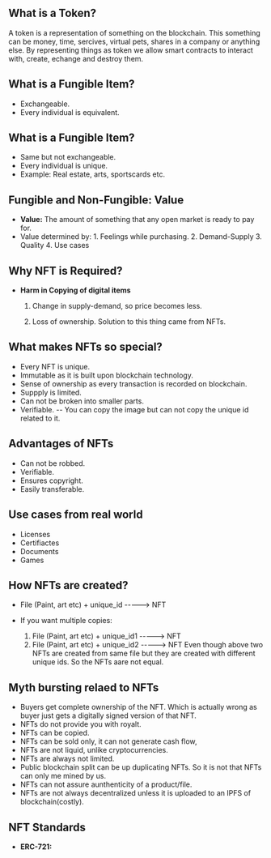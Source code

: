 ## What is a Token?
A token is a representation of something on the blockchain. This something can be money, time, sercives, virtual pets, shares in a company or anything else. By representing things as token we allow smart contracts to interact with, create, echange and destroy them.


## What is a Fungible Item?
- Exchangeable.
- Every individual is equivalent.

## What is a Fungible Item?
- Same but not exchangeable.
- Every individual is unique.
- Example: Real estate, arts, sportscards etc.

## Fungible and Non-Fungible: Value
- **Value:** The amount of something that any open market is ready to pay for.
- Value determined by: 1. Feelings while purchasing.
    2. Demand-Supply
    3. Quality
    4. Use cases


## Why NFT is Required?
- **Harm in Copying of digital items**
    
    1. Change in supply-demand, so price becomes less.
    
    2. Loss of ownership.
  Solution to this thing came from NFTs.

## What makes NFTs so special?
- Every NFT is unique.
- Immutable as it is built upon blockchain technology.
- Sense of ownership as every transaction is recorded on blockchain.
- Suppply is limited.
- Can not be broken into smaller parts.
- Verifiable.
-- You can copy the image but can not copy the unique id related to it.

## Advantages of NFTs
- Can not be robbed.
- Verifiable.
- Ensures copyright.
- Easily transferable.

## Use cases from real world
- Licenses
- Certifiactes
- Documents
- Games

## How NFTs are created?
- File (Paint, art etc) + unique_id -----> NFT
- If you want multiple copies:
        
    1. File (Paint, art etc) + unique_id1 -----> NFT
    2. File (Paint, art etc) + unique_id2 -----> NFT
Even though above two NFTs are created from same file but they are created with different unique ids. So the NFTs aare not equal.

## Myth bursting relaed to NFTs

- Buyers get complete ownership of the NFT. Which is actually wrong as buyer just gets a digitally signed version of that NFT.
- NFTs do not provide you with royalt.
- NFTs can be copied.
- NFTs can be sold only, it can not generate cash flow,
- NFTs are not liquid, unlike cryptocurrencies.
- NFTs are always not limited.
- Public blockchain split can be up duplicating NFTs. So it is not that NFTs can only me mined by us.
- NFTs can not assure aunthenticity of a product/file.
- NFTs are not always decentralized unless it is uploaded to an IPFS of blockchain(costly).

## NFT Standards
- **ERC-721:**
        
        
